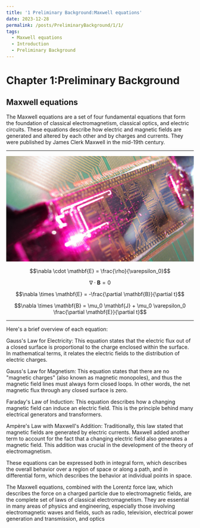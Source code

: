 ```yaml
---
title: '1 Preliminary Background:Maxwell equations'
date: 2023-12-28
permalink: /posts/PreliminaryBackground/1/1/
tags:
  - Maxwell equations
  - Introduction
  - Preliminary Background
---
```


# Chapter 1:Preliminary Background
## Maxwell equations

The Maxwell equations are a set of four fundamental equations that form the foundation of classical electromagnetism, classical optics, and electric circuits. These equations describe how electric and magnetic fields are generated and altered by each other and by charges and currents. They were published by James Clerk Maxwell in the mid-19th century.

---
![integratedphotonics](https://raw.githubusercontent.com/FLYR01/CIMCS.github.io/master/images/Integrated_photonics.png)

$$\nabla \cdot \mathbf{E} = \frac{\rho}{\varepsilon_0}$$

$$\nabla \cdot \mathbf{B} = 0$$

$$\nabla \times \mathbf{E} = -\frac{\partial \mathbf{B}}{\partial t}$$

$$\nabla \times \mathbf{B} = \mu_0 \mathbf{J} + \mu_0 \varepsilon_0 \frac{\partial \mathbf{E}}{\partial t}$$


---



Here's a brief overview of each equation:

Gauss's Law for Electricity: This equation states that the electric flux out of a closed surface is proportional to the charge enclosed within the surface. In mathematical terms, it relates the electric fields to the distribution of electric charges.

Gauss's Law for Magnetism: This equation states that there are no "magnetic charges" (also known as magnetic monopoles), and thus the magnetic field lines must always form closed loops. In other words, the net magnetic flux through any closed surface is zero.

Faraday's Law of Induction: This equation describes how a changing magnetic field can induce an electric field. This is the principle behind many electrical generators and transformers.

Ampère's Law with Maxwell's Addition: Traditionally, this law stated that magnetic fields are generated by electric currents. Maxwell added another term to account for the fact that a changing electric field also generates a magnetic field. This addition was crucial in the development of the theory of electromagnetism.

These equations can be expressed both in integral form, which describes the overall behavior over a region of space or along a path, and in differential form, which describes the behavior at individual points in space.

The Maxwell equations, combined with the Lorentz force law, which describes the force on a charged particle due to electromagnetic fields, are the complete set of laws of classical electromagnetism. They are essential in many areas of physics and engineering, especially those involving electromagnetic waves and fields, such as radio, television, electrical power generation and transmission, and optics

